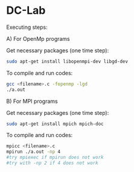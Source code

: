 # DC-Lab

Executing steps:

A) For OpenMp programs 

Get necessary packages (one time step):

```bash
sudo apt-get install libopenmpi-dev libgd-dev
```

To compile and run codes:

```bash
gcc <filename>.c -fopenmp -lgd
./a.out
```

B) For MPI programs

Get necessary packages (one time step):

```bash
sudo apt-get install mpich mpich-doc
```

To compile and run codes:

```bash
mpicc <filename>.c
mpirun ./a.out -np 4 
#try mpiexec if mpirun does not work
#try with -np 2 if 4 does not work 
```

